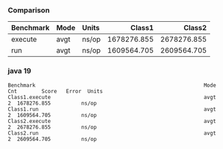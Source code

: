 <!--- ( vim: set tw=120: ) --->

### Comparison

<!--- benchmark:table:key-class:key=class: --->

|Benchmark|Mode|Units|     Class1|     Class2|
|:--------|:---|:----|----------:|----------:|
|execute  |avgt|ns/op|1678276.855|2678276.855|
|run      |avgt|ns/op|1609564.705|2609564.705|

### java 19

<!--- benchmark:data:key-class:all:: --->
```
Benchmark                                                       Mode  Cnt        Score   Error  Units
Class1.execute                                                  avgt    2  1678276.855          ns/op
Class1.run                                                      avgt    2  1609564.705          ns/op
Class2.execute                                                  avgt    2  2678276.855          ns/op
Class2.run                                                      avgt    2  2609564.705          ns/op
```

